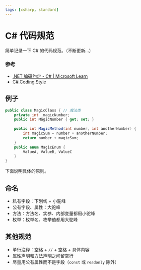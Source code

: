 ```yaml
---
tags: [csharp, standard]
---
```


# C# 代码规范

简单记录一下 C# 的代码规范。（不断更新…）

### 参考

- [.NET 编码约定 - C# | Microsoft Learn](https://learn.microsoft.com/zh-cn/dotnet/csharp/fundamentals/coding-style/coding-conventions)
- [C# Coding Style](https://github.com/dotnet/runtime/blob/main/docs/coding-guidelines/coding-style.md)

## 例子

```csharp
public class MagicClass { // 魔法类
    private int _magicNumber;
    public int MagicNumber { get; set; }
    
    public int MagicMethod(int number, int anotherNumber) {
        int magicSum = number + anotherNumber;
        return number + magicSum; 
    }
    public enum MagicEnum {
        ValueA, ValueB, ValueC
    }
}
```

下面说明具体的原则。

## 命名

- 私有字段：下划线 + 小驼峰
- 公有字段、属性：大驼峰
- 方法：方法名、实参、内部变量都用小驼峰
- 枚举：枚举名、枚举值都用大驼峰

## 其他规范

- 单行注释：空格 + `//` + 空格 + 具体内容
- 属性声明和方法声明之间留空行
- 尽量用公有属性而不是字段（`const` 或 `readonly` 除外）